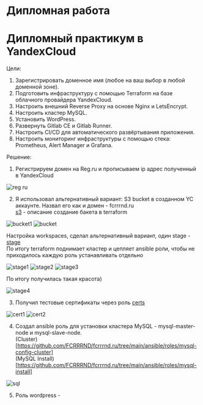 # Дипломная работа

# Дипломный практикум в YandexCloud

Цели:

1. Зарегистрировать доменное имя (любое на ваш выбор в любой доменной зоне).
2. Подготовить инфраструктуру с помощью Terraform на базе облачного провайдера YandexCloud.
3. Настроить внешний Reverse Proxy на основе Nginx и LetsEncrypt.
4. Настроить кластер MySQL.
5. Установить WordPress.
6. Развернуть Gitlab CE и Gitlab Runner.
7. Настроить CI/CD для автоматического развёртывания приложения.
8. Настроить мониторинг инфраструктуры с помощью стека: Prometheus, Alert Manager и Grafana.

Решение:

1. Регистрируем домен на Reg.ru и прописываем ip адрес полученный в YandexCloud

![reg ru](https://user-images.githubusercontent.com/93032289/196037780-8218243f-41e2-4222-af4e-73064b10fb13.png)

2. Я использовал альтернативный вариант: S3 bucket в созданном YC аккаунте. Назвал его как и домен - fcrrrnd.ru    
[s3](https://github.com/FCRRRND/fcrrrnd.ru/tree/main/terraform/s3) - описание создание бакета в terraform

![bucket1](https://user-images.githubusercontent.com/93032289/196038031-7cd8b72f-0b3f-4c21-bae5-00937a84a32c.png)
![bucket](https://user-images.githubusercontent.com/93032289/196038033-c61f3ee8-c9fd-463b-9cea-430489a46ab6.png)

Настройка workspaces, сделал альтернативный вариант, один stage - [stage](https://github.com/FCRRRND/fcrrrnd.ru/tree/main/terraform/stage)    
По итогу terraform поднимает кластер и цепляет ansible роли, чтобы не приходилось каждую роль устанавливать отдельно

![stage1](https://user-images.githubusercontent.com/93032289/196038333-db12c1cb-f358-46b6-bc41-14acf8cd0d56.png)
![stage2](https://user-images.githubusercontent.com/93032289/196038334-7362ba94-82e6-451a-bbb7-609939028683.png)
![stage3](https://user-images.githubusercontent.com/93032289/196038335-60f31383-ba19-459f-8a7f-5938030dcc46.png)

По итогу получилась такая красота)

![stage4](https://user-images.githubusercontent.com/93032289/196038336-94ad1b50-8e4a-4bc5-86b0-730f2863d1b2.png)

3. Получил тестовые сертификаты через роль [certs](https://github.com/FCRRRND/fcrrrnd.ru/tree/main/ansible/roles/nginx-proxy-install)

![cert1](https://user-images.githubusercontent.com/93032289/196038668-5f6e2fb3-3920-41b8-ad96-d6881859ae8f.png)
![cert2](https://user-images.githubusercontent.com/93032289/196038669-d49d43a8-cf6d-4bfc-b453-a67c9c279f10.png)

4. Создал ansible роль для установки кластера MySQL - mysql-master-node и mysql-slave-node.    
(Cluster)[https://github.com/FCRRRND/fcrrrnd.ru/tree/main/ansible/roles/mysql-config-cluster]    
(MySQL Install)[https://github.com/FCRRRND/fcrrrnd.ru/tree/main/ansible/roles/mysql-install]    

![sql](https://user-images.githubusercontent.com/93032289/196038978-8b3b63f4-7dfe-4d0c-99e0-28f87d884527.png)

5. Роль wordpress - 



